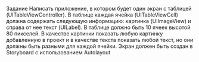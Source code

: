 Задание
Написать приложение, в котором будет один экран с таблицей (UITableViewController). В таблице каждая ячейка 
(UITableViewCell) должна содержать следующую информацию: картинка (UIImageView) и справа от нее текст (UILabel). 
В таблице должно быть 10 ячеек высотой 80 пикселей. В качестве картинки показать любую картинку добавленную в 
проект и в качестве текста показать любой текст, но они должны быть разными для каждой ячейки. Экран должен быть 
создан в Storyboard с использованием Autolayout
